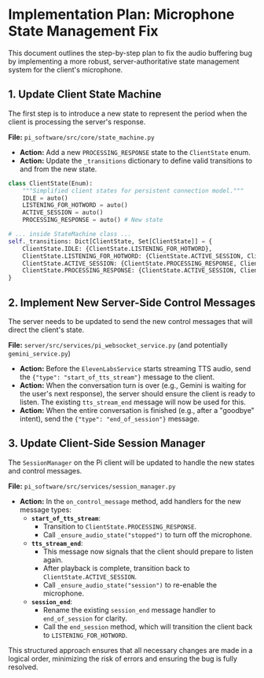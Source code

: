 # Implementation Plan: Microphone State Management Fix

This document outlines the step-by-step plan to fix the audio buffering bug by implementing a more robust, server-authoritative state management system for the client's microphone.

## 1. Update Client State Machine

The first step is to introduce a new state to represent the period when the client is processing the server's response.

**File:** `pi_software/src/core/state_machine.py`

- **Action:** Add a new `PROCESSING_RESPONSE` state to the `ClientState` enum.
- **Action:** Update the `_transitions` dictionary to define valid transitions to and from the new state.

```python
class ClientState(Enum):
    """Simplified client states for persistent connection model."""
    IDLE = auto()
    LISTENING_FOR_HOTWORD = auto()
    ACTIVE_SESSION = auto()
    PROCESSING_RESPONSE = auto() # New state

# ... inside StateMachine class ...
self._transitions: Dict[ClientState, Set[ClientState]] = {
    ClientState.IDLE: {ClientState.LISTENING_FOR_HOTWORD},
    ClientState.LISTENING_FOR_HOTWORD: {ClientState.ACTIVE_SESSION, ClientState.IDLE},
    ClientState.ACTIVE_SESSION: {ClientState.PROCESSING_RESPONSE, ClientState.LISTENING_FOR_HOTWORD, ClientState.IDLE},
    ClientState.PROCESSING_RESPONSE: {ClientState.ACTIVE_SESSION, ClientState.LISTENING_FOR_HOTWORD, ClientState.IDLE}
}
```

## 2. Implement New Server-Side Control Messages

The server needs to be updated to send the new control messages that will direct the client's state.

**File:** `server/src/services/pi_websocket_service.py` (and potentially `gemini_service.py`)

- **Action:** Before the `ElevenLabsService` starts streaming TTS audio, send the `{"type": "start_of_tts_stream"}` message to the client.
- **Action:** When the conversation turn is over (e.g., Gemini is waiting for the user's next response), the server should ensure the client is ready to listen. The existing `tts_stream_end` message will now be used for this.
- **Action:** When the entire conversation is finished (e.g., after a "goodbye" intent), send the `{"type": "end_of_session"}` message.

## 3. Update Client-Side Session Manager

The `SessionManager` on the Pi client will be updated to handle the new states and control messages.

**File:** `pi_software/src/services/session_manager.py`

- **Action:** In the `on_control_message` method, add handlers for the new message types:
    - **`start_of_tts_stream`**:
        - Transition to `ClientState.PROCESSING_RESPONSE`.
        - Call `_ensure_audio_state("stopped")` to turn off the microphone.
    - **`tts_stream_end`**:
        - This message now signals that the client should prepare to listen again.
        - After playback is complete, transition back to `ClientState.ACTIVE_SESSION`.
        - Call `_ensure_audio_state("session")` to re-enable the microphone.
    - **`session_end`**:
        - Rename the existing `session_end` message handler to `end_of_session` for clarity.
        - Call the `end_session` method, which will transition the client back to `LISTENING_FOR_HOTWORD`.

This structured approach ensures that all necessary changes are made in a logical order, minimizing the risk of errors and ensuring the bug is fully resolved.